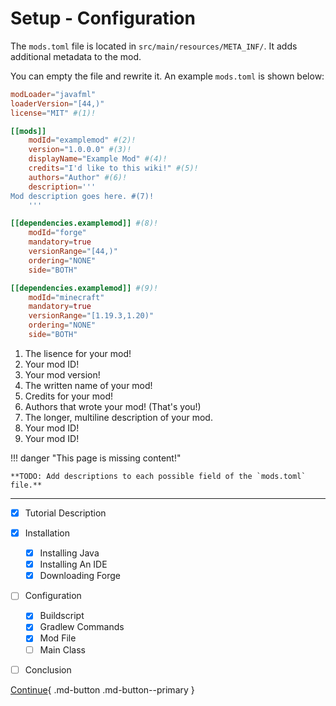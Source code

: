 # Setup - Configuration

The `mods.toml` file is located in `src/main/resources/META_INF/`. It adds additional metadata to the mod. 

You can empty the file and rewrite it. An example `mods.toml` is shown below:

```toml title="Example mods.toml" linenums="1"
modLoader="javafml"
loaderVersion="[44,)"
license="MIT" #(1)!

[[mods]]
    modId="examplemod" #(2)!
    version="1.0.0.0" #(3)!
    displayName="Example Mod" #(4)!
    credits="I'd like to this wiki!" #(5)!
    authors="Author" #(6)!
    description='''
Mod description goes here. #(7)!
    '''

[[dependencies.examplemod]] #(8)!
    modId="forge"
    mandatory=true
    versionRange="[44,)"
    ordering="NONE"
    side="BOTH"

[[dependencies.examplemod]] #(9)!
    modId="minecraft"
    mandatory=true
    versionRange="[1.19.3,1.20)"
    ordering="NONE"
    side="BOTH"
```

1. The lisence for your mod!
2. Your mod ID!
3. Your mod version!
4. The written name of your mod!
5. Credits for your mod!
6. Authors that wrote your mod! (That's you!)
7. The longer, multiline description of your mod.
8. Your mod ID!
9. Your mod ID!

!!! danger "This page is missing content!"

    **TODO: Add descriptions to each possible field of the `mods.toml` file.** 

---

- [x] Tutorial Description
- [x] Installation
    * [x] Installing Java
    * [x] Installing An IDE
    * [x] Downloading Forge
- [ ] Configuration
    * [x] Buildscript
    * [x] Gradlew Commands
    * [x] Mod File
    * [ ] Main Class
- [ ] Conclusion


[Continue](main-class.md){ .md-button .md-button--primary }